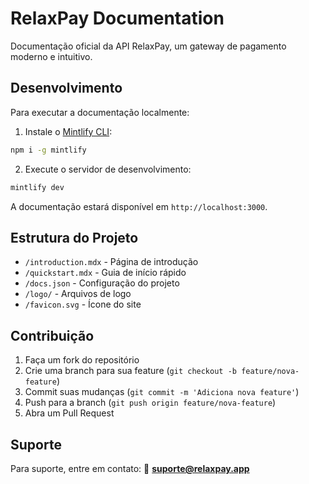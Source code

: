 # RelaxPay Documentation

Documentação oficial da API RelaxPay, um gateway de pagamento moderno e intuitivo.

## Desenvolvimento

Para executar a documentação localmente:

1. Instale o [Mintlify CLI](https://www.npmjs.com/package/mintlify):
```bash
npm i -g mintlify
```

2. Execute o servidor de desenvolvimento:
```bash
mintlify dev
```

A documentação estará disponível em `http://localhost:3000`.

## Estrutura do Projeto

- `/introduction.mdx` - Página de introdução
- `/quickstart.mdx` - Guia de início rápido
- `/docs.json` - Configuração do projeto
- `/logo/` - Arquivos de logo
- `/favicon.svg` - Ícone do site

## Contribuição

1. Faça um fork do repositório
2. Crie uma branch para sua feature (`git checkout -b feature/nova-feature`)
3. Commit suas mudanças (`git commit -m 'Adiciona nova feature'`)
4. Push para a branch (`git push origin feature/nova-feature`)
5. Abra um Pull Request

## Suporte

Para suporte, entre em contato:
📧 **suporte@relaxpay.app**
